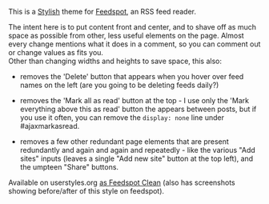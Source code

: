 This is a [Stylish](https://addons.mozilla.org/en-US/firefox/addon/stylish/) theme for [Feedspot](http://www.feedspot.com/), an RSS feed reader. 

The intent here is to put content front and center, and to shave off as much space as possible from other, less useful elements on the page. Almost every change mentions what it does in a comment, so you can comment out or change values as fits you.  
Other than changing widths and heights to save space, this also:

* removes the 'Delete' button that appears when you hover over feed names on the left (are you going to be deleting feeds daily?)

* removes the 'Mark all as read' button at the top - I use only the 'Mark everything above this as read' button the appears between posts, but if you use it often, you can remove the `display: none` line under #ajaxmarkasread.

* removes a few other redundant page elements that are present redundantly and again and again and repeatedly - like the various "Add sites" inputs (leaves a single "Add new site" button at the top left), and the umpteen "Share" buttons. 

Available on userstyles.org [as Feedspot Clean](https://userstyles.org/styles/118032/feedspot-clean) (also has screenshots showing before/after of this style on feedspot). 


